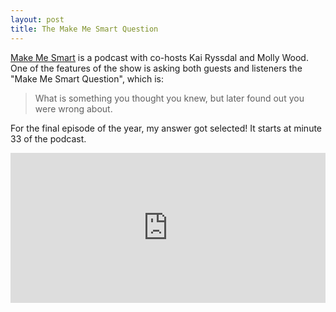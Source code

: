 ```yaml
---
layout: post
title: The Make Me Smart Question
---
```


[Make Me Smart](https://www.marketplace.org/topics/make-me-smart) is a podcast
with co-hosts Kai Ryssdal and Molly Wood. One of the features of the show is
asking both guests and listeners the "Make Me Smart Question", which is:

> What is something you thought you knew, but later found out you were wrong
> about.

For the final episode of the year, my answer got selected! It starts at minute 33 of the podcast.

<iframe src="https://www.marketplace.org/2018/12/18/business/make-me-smart-kai-and-molly/95-our-predictions-2019/popout" frameborder="0" width="100%" height="240px"></iframe>

<a href="https://brid.gy/publish/twitter"></a>
